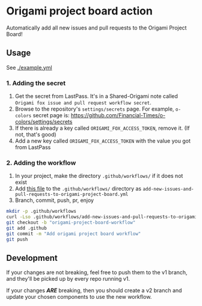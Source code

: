 # Origami project board action

Automatically add all new issues and pull requests to the Origami Project Board!

## Usage

See [./example.yml](./example.yml)

### 1. Adding the secret
1. Get the secret from LastPass. It's in a Shared-Origami note called `Origami fox issue and pull request workflow secret`.
2. Browse to the repository's `settings/secrets` page. For example, `o-colors` secret page is: https://github.com/Financial-Times/o-colors/settings/secrets
3. If there is already a key called `ORIGAMI_FOX_ACCESS_TOKEN`, remove it. (If not, that's good)
4. Add a new key called `ORIGAMI_FOX_ACCESS_TOKEN` with the value you got from LastPass

### 2. Adding the workflow
1. In your project, make the directory `.github/workflows/` if it does not exist
2. Add [this file](./example.yml) to the `.github/workflows/` directory as `add-new-issues-and-pull-requests-to-origami-project-board.yml`
3. Branch, commit, push, pr, enjoy

```sh
mkdir -p .github/workflows
curl -Lso .github/workflows/add-new-issues-and-pull-requests-to-origami-project-board.yml https://raw.githubusercontent.com/Financial-Times/origami-project-board-action/v1/example.yml
git checkout -b "origami-project-board-workflow"
git add .github
git commit -m "Add origami project board workflow"
git push
```

## Development

If your changes are not breaking, feel free to push them to the v1 branch, and they'll be picked up by every repo running v1.

If your changes __*ARE*__ breaking, then you should create a v2 branch and update your chosen components to use the new workflow.

